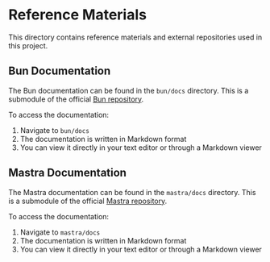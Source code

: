 # Reference Materials

This directory contains reference materials and external repositories used in this project.

## Bun Documentation

The Bun documentation can be found in the `bun/docs` directory. This is a submodule of the official [Bun repository](https://github.com/oven-sh/bun).

To access the documentation:
1. Navigate to `bun/docs`
2. The documentation is written in Markdown format
3. You can view it directly in your text editor or through a Markdown viewer

## Mastra Documentation

The Mastra documentation can be found in the `mastra/docs` directory. This is a submodule of the official [Mastra repository](https://github.com/mastra-ai/mastra).

To access the documentation:
1. Navigate to `mastra/docs`
2. The documentation is written in Markdown format
3. You can view it directly in your text editor or through a Markdown viewer 